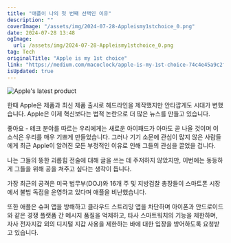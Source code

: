 ```yaml
---
title: "애플이 나의 첫 번째 선택인 이유"
description: ""
coverImage: "/assets/img/2024-07-28-Appleismy1stchoice_0.png"
date: 2024-07-28 13:48
ogImage: 
  url: /assets/img/2024-07-28-Appleismy1stchoice_0.png
tag: Tech
originalTitle: "Apple is my 1st choice"
link: "https://medium.com/macoclock/apple-is-my-1st-choice-74c4e45a9c2f"
isUpdated: true
---
```







![Apple's latest product](/assets/img/2024-07-28-Appleismy1stchoice_0.png)

한때 Apple은 제품과 최신 제품 출시로 헤드라인을 제작했지만 안타깝게도 시대가 변했습니다. Apple은 이제 혁신보다는 법적 논란으로 더 많은 뉴스를 만들고 있습니다.

좋아요 - 테크 분야를 따르는 우리에게는 새로운 아이패드가 아마도 곧 나올 것이며 이 소식은 우리를 매우 기쁘게 만들었습니다. 그러나 기기 소문에 관심이 많지 않은 사람들에게 최근 Apple이 알려진 모든 부정적인 이유로 인해 그들의 관심을 끌었을 겁니다.

나는 그들의 뚱한 괴롭힘 전술에 대해 글을 쓰는 데 주저하지 않았지만, 이번에는 동등하게 그들을 위해 공을 쳐주고 싶다는 생각이 듭니다.


<div class="content-ad"></div>

가장 최근의 공격은 미국 법무부(DOJ)와 16개 주 및 지방검찰 총장들이 스마트폰 시장에서 불법 독점을 운영하고 있다며 애플을 비난했습니다.

또한 애플은 슈퍼 앱을 방해하고 클라우드 스트리밍 앱을 차단하며 아이폰과 안드로이드와 같은 경쟁 플랫폼 간 메시지 품질을 억제하고, 타사 스마트워치의 기능을 제한하며, 자사 전자지갑 외의 디지털 지갑 사용을 제한하는 바에 대한 입장을 방어하도록 요청받고 있습니다.